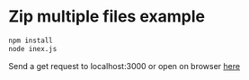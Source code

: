 # Zip multiple files example

```sh
npm install
node inex.js
```

Send a get request to localhost:3000 or open on browser [here](http://localhost:3000)

